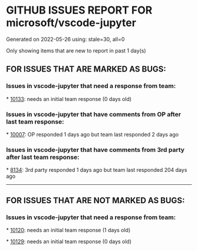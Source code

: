 
# GITHUB ISSUES REPORT FOR microsoft/vscode-jupyter


Generated on 2022-05-26 using: stale=30, all=0


Only showing items that are new to report in past 1 day(s)


## FOR ISSUES THAT ARE MARKED AS BUGS:


### Issues in vscode-jupyter that need a response from team:


\* [10133](https://github.com/microsoft/vscode-jupyter/issues/10133 "Cached kernel is not cleared on reload after jupyter uri provider clears it"): needs an initial team response (0 days old)

### Issues in vscode-jupyter that have comments from OP after last team response:


\* [10007](https://github.com/microsoft/vscode-jupyter/issues/10007 "View in Data Viewer No Longer Working"): OP responded 1 days ago but team last responded 2 days ago

### Issues in vscode-jupyter that have comments from 3rd party after last team response:


\* [8134](https://github.com/microsoft/vscode-jupyter/issues/8134 "Failed to connect jupyterhub."): 3rd party responded 1 days ago but team last responded 204 days ago

---

## FOR ISSUES THAT ARE NOT MARKED AS BUGS:


### Issues in vscode-jupyter that need a response from team:


\* [10120](https://github.com/microsoft/vscode-jupyter/issues/10120 "Adopt the new notebook WorkspaceEdit api"): needs an initial team response (1 days old)

\* [10129](https://github.com/microsoft/vscode-jupyter/issues/10129 "No indicator if the user does not answer to the request to use the CDN"): needs an initial team response (0 days old)
